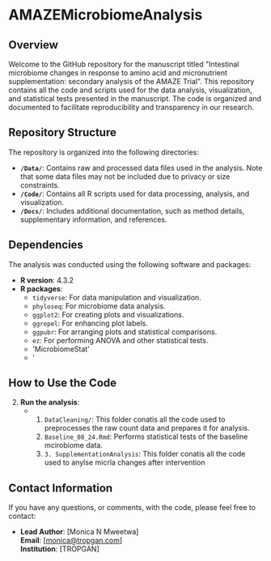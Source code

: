 # AMAZEMicrobiomeAnalysis

## Overview

Welcome to the GitHub repository for the manuscript titled "Intestinal microbiome changes in response to amino acid and micronutrient supplementation: secondary analysis of the AMAZE Trial". This repository contains all the code and scripts used for the data analysis, visualization, and statistical tests presented in the manuscript. The code is organized and documented to facilitate reproducibility and transparency in our research.

## Repository Structure

The repository is organized into the following directories:

- **`/Data/`**: Contains raw and processed data files used in the analysis. Note that some data files may not be included due to privacy or size constraints.
- **`/Code/`**: Contains all R scripts used for data processing, analysis, and visualization.
- **`/Docs/`**: Includes additional documentation, such as method details, supplementary information, and references.

## Dependencies

The analysis was conducted using the following software and packages:

- **R version**: 4.3.2
- **R packages**:
  - `tidyverse`: For data manipulation and visualization.
  - `phyloseq`: For microbiome data analysis.
  - `ggplot2`: For creating plots and visualizations.
  - `ggrepel`: For enhancing plot labels.
  - `ggpubr`: For arranging plots and statistical comparisons.
  - `ez`: For performing ANOVA and other statistical tests.
  - 'MicrobiomeStat'
  - '


## How to Use the Code

2. **Run the analysis**:
   - 1. `DataCleaning/`: This folder conatis all the code used to preprocesses the raw count data and prepares it for analysis.
     2. `Baseline_08_24.Rmd`: Performs statistical tests of the baseline mcirobiome data.
     3. `3. SupplementationAnalysis`: This folder conatis all the code used to anylse micrla changes after intervention

## Contact Information

If you have any questions, or comments, with the code, please feel free to contact:

- **Lead Author**: [Monica N Mweetwa]  
  **Email**: [monica@tropgan.com]  
  **Institution**: [TROPGAN]

  
